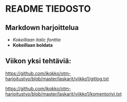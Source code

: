 # README TIEDOSTO
## Markdown harjoittelua
* *Kokeillaan italic fonttia*
* **Kokeillaan boldata**

## Viikon yksi tehtäviä:

https://github.com/jkokko/otm-harjoitustyo/blob/master/laskarit/viikko1/gitlog.txt

https://github.com/jkokko/otm-harjoitustyo/blob/master/laskarit/viikko1/komentorivi.txt
